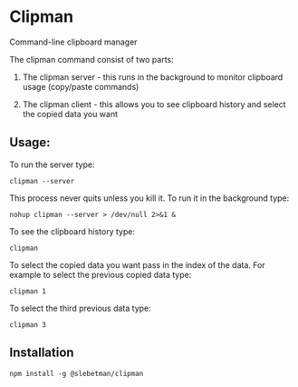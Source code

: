 # Clipman

Command-line clipboard manager

The clipman command consist of two parts:

1. The clipman server - this runs in the background to monitor clipboard usage (copy/paste commands)

1. The clipman client - this allows you to see clipboard history and select the copied data you want

## Usage:

To run the server type:

    clipman --server

This process never quits unless you kill it. To run it in the background type:

    nohup clipman --server > /dev/null 2>&1 &

To see the clipboard history type:

    clipman

To select the copied data you want pass in the index of the data. For example to select the previous
copied data type:

    clipman 1

To select the third previous data type:

    clipman 3

## Installation

    npm install -g @slebetman/clipman
